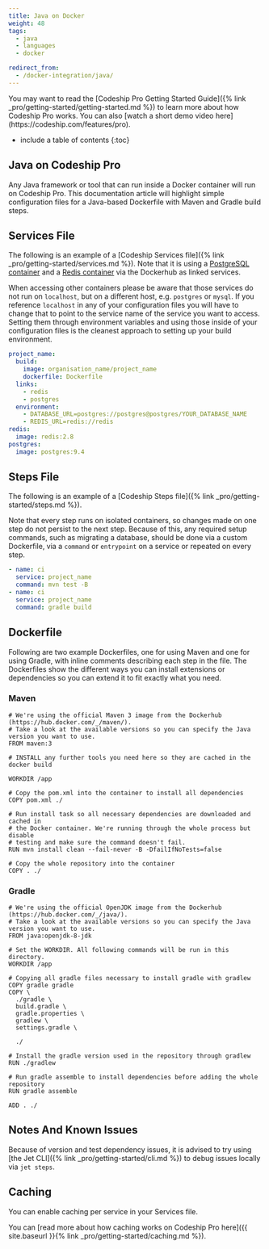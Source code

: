 ```yaml
---
title: Java on Docker
weight: 48
tags:
  - java
  - languages
  - docker

redirect_from:
  - /docker-integration/java/
---
```


<div class="info-block">
You may want to read the [Codeship Pro Getting Started Guide]({% link _pro/getting-started/getting-started.md %}) to learn more about how Codeship Pro works. You can also [watch a short demo video here](https://codeship.com/features/pro).
</div>

* include a table of contents
{:toc}

## Java on Codeship Pro

Any Java framework or tool that can run inside a Docker container will run on Codeship Pro. This documentation article will highlight simple configuration files for a Java-based Dockerfile with Maven and Gradle build steps.

## Services File

The following is an example of a [Codeship Services file]({% link _pro/getting-started/services.md %}). Note that it is using a [PostgreSQL container](https://hub.docker.com/_/postgres/) and a [Redis container](https://hub.docker.com/_/redis/) via the Dockerhub as linked services.

When accessing other containers please be aware that those services do not run on `localhost`, but on a different host, e.g. `postgres` or `mysql`. If you reference `localhost` in any of your configuration files you will have to change that to point to the service name of the service you want to access. Setting them through environment variables and using those inside of your configuration files is the cleanest approach to setting up your build environment.

```yaml
project_name:
  build:
    image: organisation_name/project_name
    dockerfile: Dockerfile
  links:
    - redis
    - postgres
  environment:
    - DATABASE_URL=postgres://postgres@postgres/YOUR_DATABASE_NAME
    - REDIS_URL=redis://redis
redis:
  image: redis:2.8
postgres:
  image: postgres:9.4
```

## Steps File

The following is an example of a [Codeship Steps file]({% link _pro/getting-started/steps.md %}).

Note that every step runs on isolated containers, so changes made on one step do not persist to the next step.  Because of this, any required setup commands, such as migrating a database, should be done via a custom Dockerfile, via a `command` or `entrypoint` on a service or repeated on every step.

```yaml
- name: ci
  service: project_name
  command: mvn test -B
- name: ci
  service: project_name
  command: gradle build
```

## Dockerfile

Following are two example Dockerfiles, one for using Maven and one for using Gradle, with inline comments describing each step in the file. The Dockerfiles show the different ways you can install extensions or dependencies so you can extend it to fit exactly what you need.

### Maven

```
# We're using the official Maven 3 image from the Dockerhub (https://hub.docker.com/_/maven/).
# Take a look at the available versions so you can specify the Java version you want to use.
FROM maven:3

# INSTALL any further tools you need here so they are cached in the docker build

WORKDIR /app

# Copy the pom.xml into the container to install all dependencies
COPY pom.xml ./

# Run install task so all necessary dependencies are downloaded and cached in
# the Docker container. We're running through the whole process but disable
# testing and make sure the command doesn't fail.
RUN mvn install clean --fail-never -B -DfailIfNoTests=false

# Copy the whole repository into the container
COPY . ./
```

### Gradle

```
# We're using the official OpenJDK image from the Dockerhub (https://hub.docker.com/_/java/).
# Take a look at the available versions so you can specify the Java version you want to use.
FROM java:openjdk-8-jdk

# Set the WORKDIR. All following commands will be run in this directory.
WORKDIR /app

# Copying all gradle files necessary to install gradle with gradlew
COPY gradle gradle
COPY \
  ./gradle \
  build.gradle \
  gradle.properties \
  gradlew \
  settings.gradle \

  ./

# Install the gradle version used in the repository through gradlew
RUN ./gradlew

# Run gradle assemble to install dependencies before adding the whole repository
RUN gradle assemble

ADD . ./
```

## Notes And Known Issues

Because of version and test dependency issues, it is advised to try using [the Jet CLI]({% link _pro/getting-started/cli.md %}) to debug issues locally via `jet steps`.

## Caching

You can enable caching per service in your Services file.

You can [read more about how caching works on Codeship Pro here]({{ site.baseurl }}{% link _pro/getting-started/caching.md %}).
